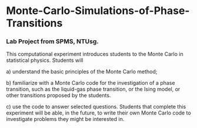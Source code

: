 # Monte-Carlo-Simulations-of-Phase-Transitions
### Lab Project from SPMS, NTUsg. 

This computational experiment introduces students to the Monte Carlo in statistical physics. Students will 

a) understand the basic principles of the Monte Carlo method; 

b) familiarize with a Monte Carlo code for the investigation of a phase transition, such as the liquid-gas phase transition, or the Ising model, or other transitions proposed by the students. 

c) use the code to answer selected questions. Students that complete this experiment will be able, in the future, to write their own Monte Carlo code to investigate problems they might be interested in.
